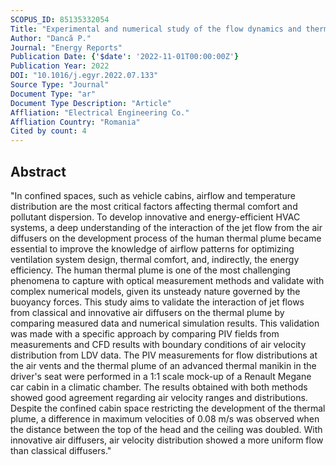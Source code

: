 ```yaml
---
SCOPUS_ID: 85135332054
Title: "Experimental and numerical study of the flow dynamics and thermal behavior inside a car cabin: Innovative air diffusers and human body plumes interactions"
Author: "Dancă P."
Journal: "Energy Reports"
Publication Date: {'$date': '2022-11-01T00:00:00Z'}
Publication Year: 2022
DOI: "10.1016/j.egyr.2022.07.133"
Source Type: "Journal"
Document Type: "ar"
Document Type Description: "Article"
Affliation: "Electrical Engineering Co."
Affliation Country: "Romania"
Cited by count: 4
---
```


## Abstract
"In confined spaces, such as vehicle cabins, airflow and temperature distribution are the most critical factors affecting thermal comfort and pollutant dispersion. To develop innovative and energy-efficient HVAC systems, a deep understanding of the interaction of the jet flow from the air diffusers on the development process of the human thermal plume became essential to improve the knowledge of airflow patterns for optimizing ventilation system design, thermal comfort, and, indirectly, the energy efficiency. The human thermal plume is one of the most challenging phenomena to capture with optical measurement methods and validate with complex numerical models, given its unsteady nature governed by the buoyancy forces. This study aims to validate the interaction of jet flows from classical and innovative air diffusers on the thermal plume by comparing measured data and numerical simulation results. This validation was made with a specific approach by comparing PIV fields from measurements and CFD results with boundary conditions of air velocity distribution from LDV data. The PIV measurements for flow distributions at the air vents and the thermal plume of an advanced thermal manikin in the driver's seat were performed in a 1:1 scale mock-up of a Renault Megane car cabin in a climatic chamber. The results obtained with both methods showed good agreement regarding air velocity ranges and distributions. Despite the confined cabin space restricting the development of the thermal plume, a difference in maximum velocities of 0.08 m/s was observed when the distance between the top of the head and the ceiling was doubled. With innovative air diffusers, air velocity distribution showed a more uniform flow than classical diffusers."
